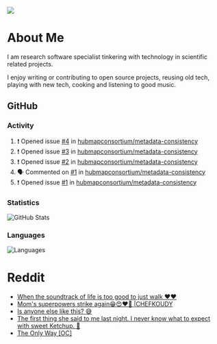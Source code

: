 ![](https://komarev.com/ghpvc/?username=icaoberg)

# About Me
I am research software specialist tinkering with technology in scientific related projects.

I enjoy writing or contributing to open source projects, reusing old tech, playing with new tech, cooking and listening to good music.

## GitHub
### Activity
<!--START_SECTION:activity-->
1. ❗️ Opened issue [#4](https://github.com/hubmapconsortium/metadata-consistency/issues/4) in [hubmapconsortium/metadata-consistency](https://github.com/hubmapconsortium/metadata-consistency)
2. ❗️ Opened issue [#3](https://github.com/hubmapconsortium/metadata-consistency/issues/3) in [hubmapconsortium/metadata-consistency](https://github.com/hubmapconsortium/metadata-consistency)
3. ❗️ Opened issue [#2](https://github.com/hubmapconsortium/metadata-consistency/issues/2) in [hubmapconsortium/metadata-consistency](https://github.com/hubmapconsortium/metadata-consistency)
4. 🗣 Commented on [#1](https://github.com/hubmapconsortium/metadata-consistency/issues/1) in [hubmapconsortium/metadata-consistency](https://github.com/hubmapconsortium/metadata-consistency)
5. ❗️ Opened issue [#1](https://github.com/hubmapconsortium/metadata-consistency/issues/1) in [hubmapconsortium/metadata-consistency](https://github.com/hubmapconsortium/metadata-consistency)
<!--END_SECTION:activity-->

### Statistics
![GitHub Stats](https://github-readme-stats.vercel.app/api?username=icaoberg&count_private=true&show_icons=true)

### Languages
![Languages](https://github-readme-stats.vercel.app/api/top-langs/?username=icaoberg&show_icons=true&langs_count=10&hide=HTML,CSS,M)

# Reddit
<!-- BLOG-POST-LIST:START -->
- [When the soundtrack of life is too good to just walk ❤️❤️](https://www.reddit.com/r/u_icaoberg/comments/wp4k9l/when_the_soundtrack_of_life_is_too_good_to_just/)
- [Mom&#39;s superpowers strike again😁😍♥️🙏 |CHEFKOUDY](https://www.reddit.com/r/u_icaoberg/comments/wmxngf/moms_superpowers_strike_again_chefkoudy/)
- [Is anyone else like this? 😅](https://www.reddit.com/r/u_icaoberg/comments/wkq82y/is_anyone_else_like_this/)
- [The first thing she said to me last night. I never know what to expect with sweet Ketchup. 🤣](https://www.reddit.com/r/u_icaoberg/comments/ty1h5z/the_first_thing_she_said_to_me_last_night_i_never/)
- [The Only Way [OC]](https://www.reddit.com/r/u_icaoberg/comments/ty1cfr/the_only_way_oc/)
<!-- BLOG-POST-LIST:END -->
